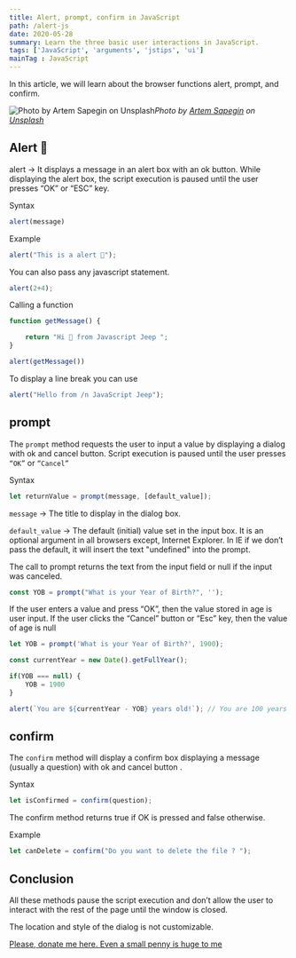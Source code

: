 ```yaml
---
title: Alert, prompt, confirm in JavaScript
path: /alert-js
date: 2020-05-28
summary: Learn the three basic user interactions in JavaScript.
tags: ['JavaScript', 'arguments', 'jstips', 'ui']
mainTag : JavaScript
---
```


In this article, we will learn about the browser functions alert, prompt, and confirm.

![Photo by [Artem Sapegin](https://unsplash.com/@sapegin?utm_source=unsplash&utm_medium=referral&utm_content=creditCopyText) on [Unsplash](https://unsplash.com/s/photos/javascript?utm_source=unsplash&utm_medium=referral&utm_content=creditCopyText)](https://cdn-images-1.medium.com/max/10944/1*po9Yb7MoXsORWxjeNUs8SA.jpeg)*Photo by [Artem Sapegin](https://unsplash.com/@sapegin?utm_source=unsplash&utm_medium=referral&utm_content=creditCopyText) on [Unsplash](https://unsplash.com/s/photos/javascript?utm_source=unsplash&utm_medium=referral&utm_content=creditCopyText)*

## Alert 🚨

alert → It displays a message in an alert box with an ok button. While displaying the alert box, the script execution is paused until the user presses “OK” or “ESC” key.

Syntax

```js
alert(message)
```

Example

```js
alert("This is a alert 🚨");
```

You can also pass any javascript statement.

```js
alert(2+4);
```

Calling a function

```js
function getMessage() {

    return "Hi 👋 from Javascript Jeep ";
}

alert(getMessage())
```

To display a line break you can use

```js
alert("Hello from /n JavaScript Jeep");
```

## prompt

The `prompt` method requests the user to input a value by displaying a dialog with ok and cancel button. Script execution is paused until the user presses `“OK”` or `“Cancel”`

Syntax

```js
let returnValue = prompt(message, [default_value]);
```

`message` → The title to display in the dialog box.

`default_value` → The default (initial) value set in the input box. It is an optional argument in all browsers except, Internet Explorer. In IE if we don’t pass the default, it will insert the text "undefined" into the prompt.

The call to prompt returns the text from the input field or null if the input was canceled.

```js
const YOB = prompt("What is your Year of Birth?", '');
```

If the user enters a value and press “OK”, then the value stored in age is user input. If the user clicks the “Cancel” button or “Esc” key, then the value of age is null

```js
let YOB = prompt('What is your Year of Birth?', 1900);

const currentYear = new Date().getFullYear();

if(YOB === null) {
    YOB = 1900
}

alert(`You are ${currentYear - YOB} years old!`); // You are 100 years old!
```

## confirm

The `confirm` method will display a confirm box displaying a message (usually a question) with ok and cancel button .

Syntax

```js
let isConfirmed = confirm(question);
```


The confirm method returns true if OK is pressed and false otherwise.

Example

```js
let canDelete = confirm("Do you want to delete the file ? ");
```

## Conclusion

All these methods pause the script execution and don’t allow the user to interact with the rest of the page until the window is closed.

The location and style of the dialog is not customizable.

[Please, donate me here. Even a small penny is huge to me](https://www.paypal.me/jagathishSaravanan?locale.x=en_GB)
